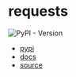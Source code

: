 # requests

![PyPI - Version](https://img.shields.io/pypi/v/requests)

- [pypi](https://pypi.org/project/requests/)
- [docs](https://requests.readthedocs.io/)
- [source](https://github.com/psf/requests)
